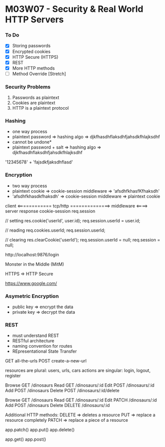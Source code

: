# M03W07 - Security & Real World HTTP Servers

### To Do
- [x] Storing passwords
- [x] Encrypted cookies
- [x] HTTP Secure (HTTPS)
- [x] REST
- [x] More HTTP methods
- [ ] Method Override [Stretch]

### Security Problems
1. Passwords as plaintext
2. Cookies are plaintext
3. HTTP is a plaintext protocol


### Hashing
* one way process
* plaintext password => hashing algo => djkfhasdhflaksdhfjahsdkfhlajksdhf
* cannot be undone*
* plaintext password + salt => hashing algo => djkfhasdhflaksdhfjahsdkfhlajksdhf

'12345678' + 'fajsdkfjaksdhflasd'

### Encryption
* two way process
* plaintext cookie => cookie-session middleware => 'afsdhfkhasfKfhaksdh'
* 'afsdhfkhasdkfhaksdh' => cookie-session middleware => plaintext cookie

client <============ tcp/http ==============> middleware <====> server
response 
                                              cookie-session
                                              req.session

// setting
res.cookie('userId', user.id);
req.session.userId = user.id;

// reading
req.cookies.userId;
req.session.userId;

// clearing
res.clearCookie('userId');
req.session.userId = null;
req.session = null;


http://localhost:9876/login

Monster in the Middle (MitM)

HTTPS => HTTP Secure

https://www.google.com/


### Asymetric Encryption
* public key => encrypt the data
* private key => decrypt the data


### REST
* must understand REST
* RESTful architecture
* naming convention for routes
* REpresentational State Transfer

GET all-the-urls
POST create-a-new-url

resources are plural: users, urls, cars
actions are singular: login, logout, register

Browse  GET   /dinosaurs
Read    GET   /dinosaurs/:id
Edit    POST  /dinosaurs/:id
Add     POST  /dinosaurs
Delete  POST  /dinosaurs/:id/delete

Browse  GET     /dinosaurs
Read    GET     /dinosaurs/:id
Edit    PATCH   /dinosaurs/:id
Add     POST    /dinosaurs
Delete  DELETE  /dinosaurs/:id

Additional HTTP methods:
DELETE => deletes a resource
PUT => replace a resource completely
PATCH => replace a piece of a resource

app.patch()
app.put()
app.delete()

app.get()
app.post()









